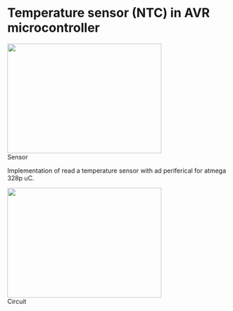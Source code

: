 # Temperature sensor (NTC) in AVR microcontroller

<img src="https://i.imgur.com/lyljjBa.jpg" width="350" height="250">
<figcaption>Sensor</figcaption>

Implementation of read a temperature sensor with ad periferical for atmega 328p uC.

<img src="https://i.imgur.com/YaiIhPr.png" width="350" height="250">
<figcaption>Circuit</figcaption>
